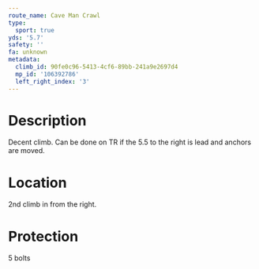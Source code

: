 ```yaml
---
route_name: Cave Man Crawl
type:
  sport: true
yds: '5.7'
safety: ''
fa: unknown
metadata:
  climb_id: 90fe0c96-5413-4cf6-89bb-241a9e2697d4
  mp_id: '106392786'
  left_right_index: '3'
---
```

# Description
Decent climb. Can be done on TR if the 5.5 to the right is lead and anchors are moved.

# Location
2nd climb in from the right.

# Protection
5 bolts
